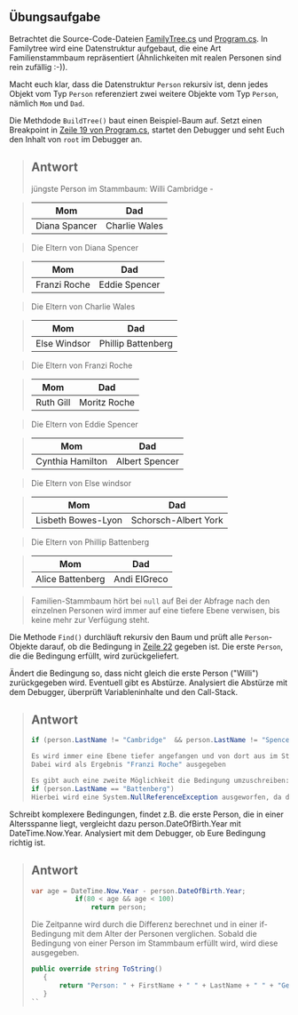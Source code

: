 ## Übungsaufgabe

Betrachtet die Source-Code-Dateien 
[FamilyTree.cs](FamilyTree.cs) und 
[Program.cs](Program.cs). In Familytree wird eine Datenstruktur aufgebaut,
die eine Art Familienstammbaum repräsentiert (Ähnlichkeiten mit realen Personen sind rein zufällig :-)).

Macht euch klar, dass die Datenstruktur `Person` rekursiv ist, denn jedes Objekt vom Typ `Person` referenziert
zwei weitere Objekte vom Typ `Person`, nämlich `Mom` und `Dad`. 

Die Methdode `BuildTree()` baut einen Beispiel-Baum auf. Setzt einen Breakpoint in [Zeile 19 von Program.cs](Program.cs#L19),
startet den Debugger und seht Euch den Inhalt von `root` im Debugger an.

> ## Antwort
> jüngste Person im Stammbaum: Willi Cambridge -

>| Mom           | Dad           |
>| ------------- |:-------------:|
>| Diana Spancer | Charlie Wales |

> Die Eltern von Diana Spencer

>| Mom        | Dad           |
>| ------------- |:-------------:|
>| Franzi Roche    | Eddie Spencer |

> Die Eltern von Charlie Wales

>| Mom        | Dad           |
>| ------------- |:-------------:|
>| Else Windsor   | Phillip Battenberg |

> Die Eltern von Franzi Roche

>| Mom        | Dad           |
>| ------------- |:-------------:|
>| Ruth Gill   | Moritz Roche |

> Die Eltern von Eddie Spencer

>| Mom        | Dad           |
>| ------------- |:-------------:|
>| Cynthia Hamilton   | Albert Spencer |

> Die Eltern von Else windsor

>| Mom        | Dad           |
>| ------------- |:-------------:|
>| Lisbeth Bowes-Lyon  | Schorsch-Albert York |

> Die Eltern von Phillip Battenberg

>| Mom        | Dad           |
>| ------------- |:-------------:|
>| Alice Battenberg  | Andi ElGreco |

>Familien-Stammbaum hört bei `null` auf
>Bei der Abfrage nach den einzelnen Personen wird immer auf eine tiefere Ebene verwisen, bis keine mehr zur Verfügung steht.

Die Methode `Find()` durchläuft rekursiv den Baum und prüft alle `Person`-Objekte darauf, ob die Bedingung in 
[Zeile 22](FamilyTree.cs#L22) gegeben ist. Die erste `Person`, die die Bedingung erfüllt, wird zurückgeliefert.

Ändert die Bedingung so, dass nicht gleich die erste Person ("Willi") zurückgegeben wird. Eventuell gibt es Abstürze.
Analysiert die Abstürze mit dem Debugger, überprüft Variableninhalte und den Call-Stack.

> ## Antwort
>```C#
>if (person.LastName != "Cambridge"  && person.LastName != "Spencer")
>
>Es wird immer eine Ebene tiefer angefangen und von dort aus im Stammbaum bis `null` "runterverwiesen"
>Dabei wird als Ergebnis "Franzi Roche" ausgegeben
>``` 
>```C#
>Es gibt auch eine zweite Möglichkeit die Bedingung umzuschreiben: 
>if (person.LastName == "Battenberg")
>Hierbei wird eine System.NullReferenceException ausgeworfen, da der Stammbaum Rekursiv durchlaufen wird und eine Übereinstimmung mit dem Namen "Battenberg" sucht. Dabei wird der Stammbaum mütterlicherseits durchsucht, wird nichts gefunden führ dies zu einer NullReferenceException.
>```

Schreibt komplexere Bedingungen, findet z.B. die erste Person, die in einer Altersspanne liegt, vergleicht dazu person.DateOfBirth.Year
mit DateTime.Now.Year. Analysiert mit dem Debugger, ob Eure Bedingung richtig ist. 

> ## Antwort
>```csharp
>var age = DateTime.Now.Year - person.DateOfBirth.Year;
>            if(80 < age && age < 100)
>                return person;
>```
>Die Zeitpanne wird durch die Differenz berechnet und in einer if-Bedingung mit dem Alter der Personen verglichen. Sobald die Bedingung von einer Person im Stammbaum erfüllt wird, wird diese ausgegeben.
>```csharp
>public override string ToString()
>    {
>        return "Person: " + FirstName + " " + LastName + " " + "Geburtstag: " + DateOfBirth;
>    }
>``




